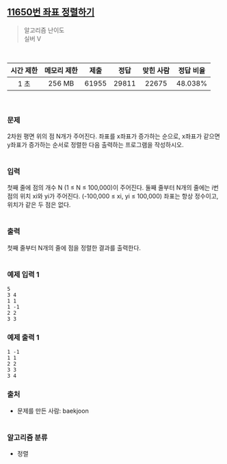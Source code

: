 ## [11650번 좌표 정렬하기](https://www.acmicpc.net/problem/11650)

> 알고리즘 난이도<br/>
실버 V
<br/>

|시간 제한|메모리 제한|제출|정답|맞힌 사람|정답 비율|
|:-----:|:-----:|:-----:|:-----:|:-----:|:-----:|
|1 초|256 MB|61955|29811|22675|48.038%|
<br/>

### 문제<br/>
2차원 평면 위의 점 N개가 주어진다. 좌표를 x좌표가 증가하는 순으로, x좌표가 같으면 y좌표가 증가하는 순서로 정렬한 다음 출력하는 프로그램을 작성하시오.
<br/><br/>

### 입력<br/>
첫째 줄에 점의 개수 N (1 ≤ N ≤ 100,000)이 주어진다. 둘째 줄부터 N개의 줄에는 i번점의 위치 xi와 yi가 주어진다. (-100,000 ≤ xi, yi ≤ 100,000) 좌표는 항상 정수이고, 위치가 같은 두 점은 없다.
<br/><br/>

### 출력<br/>
첫째 줄부터 N개의 줄에 점을 정렬한 결과를 출력한다.
<br/><br/>

### 예제 입력 1<br/>
```
5
3 4
1 1
1 -1
2 2
3 3
```
### 예제 출력 1<br/>
```
1 -1
1 1
2 2
3 3
3 4
```

### 출처<br/>
* 문제를 만든 사람: baekjoon
<br/><br/>

### 알고리즘 분류<br/>
* 정렬
